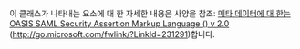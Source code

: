 이 클래스가 나타내는 요소에 대 한 자세한 내용은 사양을 참조: [메타 데이터에 대 한는 OASIS SAML Security Assertion Markup Language () v 2.0](http://go.microsoft.com/fwlink/?LinkId=231291) (http://go.microsoft.com/fwlink/?LinkId=231291)합니다.